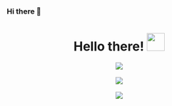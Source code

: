 ### Hi there 👋

<div align="center">
  <h1>Hello there! <img src="https://media.giphy.com/media/KAFyE31UznAEaru7de/giphy.gif" width="40px"></h1>
</div>

<div align="center">
  <img align="center" src="https://github-readme-stats.vercel.app/api?username=DiegoA10&count_private=true&show_icons=true&include_all_commits=true&hide_title=true&theme=dark"/>
</div>
<br/>
<div align="center">
  <span>
     <img align="center" src="https://github-readme-stats.vercel.app/api/wakatime?username=DiegoA10"/>
  </span>
</div>
<br/>
<div align="center">
  <img src="https://github-profile-trophy.vercel.app/?username=DiegoA10&theme=darkhub&no-frame=true&margin-w=30" />
</div>
